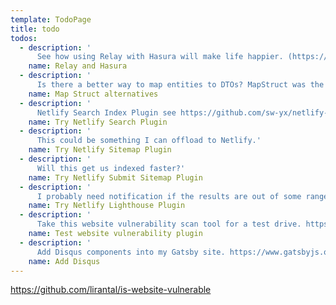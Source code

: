 ```yaml
---
template: TodoPage
title: todo
todos:
  - description: '
      See how using Relay with Hasura will make life happier. (https://relay.dev/)[https://relay.dev/]'
    name: Relay and Hasura
  - description: '
      Is there a better way to map entities to DTOs? MapStruct was the winner in 2018'
    name: Map Struct alternatives
  - description: '
      Netlify Search Index Plugin see https://github.com/sw-yx/netlify-plugin-search-index#readme'
    name: Try Netlify Search Plugin
  - description: '
      This could be something I can offload to Netlify.'
    name: Try Netlify Sitemap Plugin
  - description: '
      Will this get us indexed faster?'
    name: Try Netlify Submit Sitemap Plugin
  - description: '
      I probably need notification if the results are out of some range.'
    name: Try Netlify Lighthouse Plugin
  - description: '
      Take this website vulnerability scan tool for a test drive. https://github.com/lirantal/is-website-vulnerable'
    name: Test website vulnerability plugin
  - description: '
      Add Disqus components into my Gatsby site. https://www.gatsbyjs.org/packages/gatsby-plugin-disqus/'
    name: Add Disqus
---
```


https://github.com/lirantal/is-website-vulnerable
